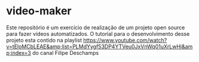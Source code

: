 # video-maker
Este repositório é um exercício de realização de um projeto open source para fazer vídeos automatizados. O tutorial para o desenvolvimento desse projeto esta contido na playlist https://www.youtube.com/watch?v=tEloMCbLEAE&amp;list=PLMdYygf53DP4YTVeu0JxVnWq01uXrLwHi&amp;index=3 do canal Filipe Deschamps
